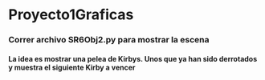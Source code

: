 # Proyecto1Graficas

### Correr archivo SR6Obj2.py para mostrar la escena

#### La idea es mostrar una pelea de Kirbys. Unos que ya han sido derrotados y muestra el siguiente Kirby a vencer
